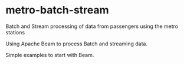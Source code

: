 # metro-batch-stream
Batch and Stream processing of data from passengers using the metro stations

Using Apache Beam to process Batch and streaming data.

Simple examples to start with Beam.
